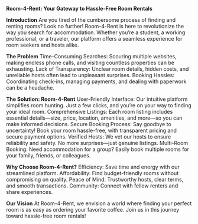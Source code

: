 **Room-4-Rent: Your Gateway to Hassle-Free Room Rentals**

**Introduction**
Are you tired of the cumbersome process of finding and renting rooms? Look no further! Room-4-Rent is here to revolutionize the way you search for accommodation. Whether you’re a student, a working professional, or a traveler, our platform offers a seamless experience for room seekers and hosts alike.

**The Problem**
Time-Consuming Searches: Scouring multiple websites, making endless phone calls, and visiting countless properties can be exhausting.
Lack of Transparency: Unclear room details, hidden costs, and unreliable hosts often lead to unpleasant surprises.
Booking Hassles: Coordinating check-ins, managing payments, and dealing with paperwork can be a headache.

**The Solution: Room-4-Rent**
User-Friendly Interface: Our intuitive platform simplifies room hunting. Just a few clicks, and you’re on your way to finding your ideal room.
Comprehensive Listings: Each room listing includes essential details—size, price, location, amenities, and more—so you can make informed decisions.
Secure Booking Process: Say goodbye to uncertainty! Book your room hassle-free, with transparent pricing and secure payment options.
Verified Hosts: We vet our hosts to ensure reliability and safety. No more surprises—just genuine listings.
Multi-Room Booking: Need accommodation for a group? Easily book multiple rooms for your family, friends, or colleagues.

**Why Choose Room-4-Rent?**
Efficiency: Save time and energy with our streamlined platform.
Affordability: Find budget-friendly rooms without compromising on quality.
Peace of Mind: Trustworthy hosts, clear terms, and smooth transactions.
Community: Connect with fellow renters and share experiences.

**Our Vision**
At Room-4-Rent, we envision a world where finding your perfect room is as easy as ordering your favorite coffee. Join us in this journey toward hassle-free room rentals!
